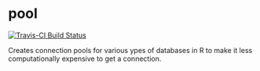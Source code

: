 # pool

[![Travis-CI Build Status](https://travis-ci.org/bborgesr/pool.svg?branch=master)](https://travis-ci.org/bborgesr/pool)

Creates connection pools for various ypes of databases in R to make it less computationally expensive to get a connection.
